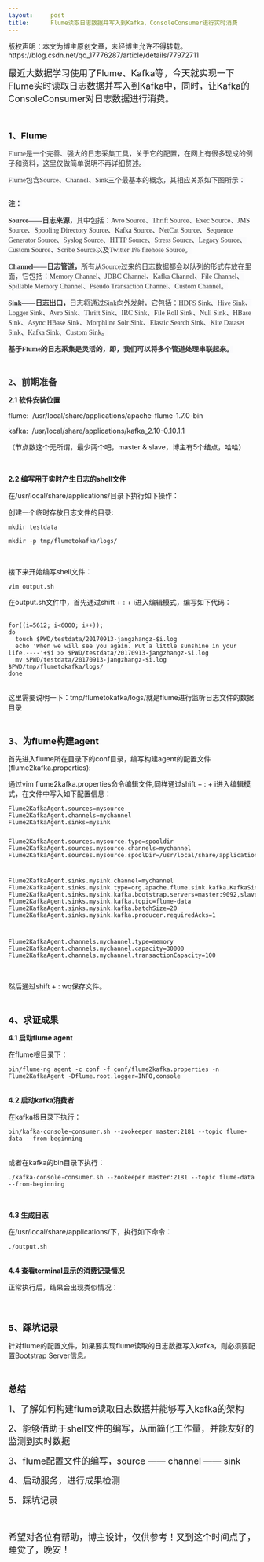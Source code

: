```yaml
---
layout:     post
title:      Flume读取日志数据并写入到Kafka，ConsoleConsumer进行实时消费
---
```

<div id="article_content" class="article_content clearfix csdn-tracking-statistics" data-pid="blog" data-mod="popu_307" data-dsm="post">
								<div class="article-copyright">
					版权声明：本文为博主原创文章，未经博主允许不得转载。					https://blog.csdn.net/qq_17776287/article/details/77972711				</div>
								            <link rel="stylesheet" href="https://csdnimg.cn/release/phoenix/template/css/ck_htmledit_views-f76675cdea.css">
						<div class="htmledit_views" id="content_views">
                
<p><span style="font-size:18px;">最近大数据学习使用了Flume、Kafka等，今天就实现一下Flume实时读取日志数据并写入到Kafka中，同时，让Kafka的ConsoleConsumer对日志数据进行消费。</span></p>
<p><span style="font-size:18px;"><br></span></p>
<p><span style="font-size:18px;"><strong>1、Flume</strong></span></p>
<p><span style="font-size:18px;"><span style="color:rgb(51,51,51);font-family:tahoma, '宋体';font-size:14px;text-align:justify;background-color:rgb(250,250,252);">Flume是一个完善、强大的日志采集工具，关于它的配置，在网上有很多现成的例子和资料，这里仅做简单说明不再详细赘述。</span><br></span></p>
<p><span style="font-size:18px;"><span style="color:rgb(51,51,51);font-family:tahoma, '宋体';font-size:14px;text-align:justify;background-color:rgb(250,250,252);">Flume包含Source、Channel、Sink三个最基本的概念，其相应关系如下图所示：</span></span></p>
<p><span style="font-size:18px;"><span style="color:rgb(51,51,51);font-family:tahoma, '宋体';font-size:14px;text-align:justify;background-color:rgb(250,250,252);"><img src="https://img-blog.csdn.net/20170914000948767?watermark/2/text/aHR0cDovL2Jsb2cuY3Nkbi5uZXQvcXFfMTc3NzYyODc=/font/5a6L5L2T/fontsize/400/fill/I0JBQkFCMA==/dissolve/70/gravity/Center" alt=""><br></span></span></p>
<p><span style="font-size:18px;"><span style="color:rgb(51,51,51);font-family:tahoma, '宋体';font-size:14px;text-align:justify;background-color:rgb(250,250,252);"><strong>注：</strong></span></span></p>
<p><span style="font-size:18px;"><span style="color:rgb(51,51,51);font-family:tahoma, '宋体';font-size:14px;text-align:justify;background-color:rgb(250,250,252);"><span style="color:rgb(51,51,51);font-family:tahoma, '宋体';font-size:14px;text-align:justify;background-color:rgb(250,250,252);"><strong>Source——日志来源，</strong><span style="color:rgb(51,51,51);font-family:tahoma, '宋体';font-size:14px;text-align:justify;background-color:rgb(250,250,252);">其中包括：Avro
 Source、Thrift Source、Exec Source、JMS Source、Spooling Directory Source、Kafka Source、NetCat Source、Sequence Generator Source、Syslog Source、HTTP Source、Stress Source、Legacy Source、Custom Source、Scribe Source以及Twitter 1% firehose Source。</span></span></span></span></p>
<p><span style="font-size:18px;"><span style="color:rgb(51,51,51);font-family:tahoma, '宋体';font-size:14px;text-align:justify;background-color:rgb(250,250,252);"><span style="color:rgb(51,51,51);font-family:tahoma, '宋体';font-size:14px;text-align:justify;background-color:rgb(250,250,252);"><span style="color:rgb(51,51,51);font-family:tahoma, '宋体';font-size:14px;text-align:justify;background-color:rgb(250,250,252);"><strong>Channel——日志管道，</strong>所有从Source过来的日志数据都会以队列的形式存放在里面，它包括：Memory
 Channel、JDBC Channel、Kafka Channel、File Channel、Spillable Memory Channel、Pseudo Transaction Channel、Custom Channel。</span><br></span></span></span></p>
<p><span style="font-size:18px;"><span style="color:rgb(51,51,51);font-family:tahoma, '宋体';font-size:14px;text-align:justify;background-color:rgb(250,250,252);"><span style="color:rgb(51,51,51);font-family:tahoma, '宋体';font-size:14px;text-align:justify;background-color:rgb(250,250,252);"><strong>Sink——日志出口，</strong>日志将通过Sink向外发射，它包括：HDFS
 Sink、Hive Sink、Logger Sink、Avro Sink、Thrift Sink、IRC Sink、File Roll Sink、Null Sink、HBase Sink、Async HBase Sink、Morphline Solr Sink、Elastic Search Sink、Kite Dataset Sink、Kafka Sink、Custom Sink。</span></span></span></p>
<p><span style="font-size:18px;"><span style="color:rgb(51,51,51);font-family:tahoma, '宋体';font-size:14px;text-align:justify;background-color:rgb(250,250,252);"><span style="color:rgb(51,51,51);font-family:tahoma, '宋体';font-size:14px;text-align:justify;background-color:rgb(250,250,252);"><strong>基于Flume的日志采集是灵活的，即，我们可以将多个管道处理串联起来。</strong></span><br></span></span></p>
<p><span style="font-size:18px;"><span style="color:rgb(51,51,51);font-family:tahoma, '宋体';font-size:14px;text-align:justify;background-color:rgb(250,250,252);"><br></span></span></p>
<p><span style="font-size:18px;"><span style="color:rgb(51,51,51);font-family:tahoma, '宋体';text-align:justify;background-color:rgb(250,250,252);"><strong>2、前期准备</strong></span></span></p>
<p><span style="font-size:14px;"><strong>2.1 软件安装位置</strong></span></p>
<p><span style="font-size:14px;">flume:  /usr/local/share/applications/apache-flume-1.7.0-bin</span></p>
<p><span style="font-size:14px;">kafka:  /usr/local/share/applications/kafka_2.10-0.10.1.1</span></p>
<p><span style="font-size:14px;">（节点数这个无所谓，最少两个吧，master &amp; slave，博主有5个结点，哈哈）</span></p>
<p><span style="font-size:14px;"><br></span></p>
<p><span style="font-size:14px;"><strong>2.2 编写用于实时产生日志的shell文件</strong></span></p>
<p><span style="font-size:14px;">在/usr/local/share/applications/目录下执行如下操作：</span></p>
<p><span style="font-size:14px;"><span style="font-size:14px;">创建一个临时存放日志文件的目录:</span><br></span></p>
<p><span style="font-size:14px;"></span></p><pre><code class="language-plain">mkdir testdata</code></pre><pre><code class="language-plain">mkdir -p tmp/flumetokafka/logs/</code></pre><br><p><span style="font-size:14px;">接下来开始编写shell文件：</span></p>
<p><span style="font-size:14px;"></span></p><pre><code class="language-plain">vim output.sh</code></pre>在output.sh文件中，首先通过shift + : + i进入编辑模式，编写如下代码：<br><br><pre><code class="language-plain">for((i=5612; i&lt;6000; i++));
do
  touch $PWD/testdata/20170913-jangzhangz-$i.log
  echo 'When we will see you again. Put a little sunshine in your life.----'+$i &gt;&gt; $PWD/testdata/20170913-jangzhangz-$i.log
  mv $PWD/testdata/20170913-jangzhangz-$i.log $PWD/tmp/flumetokafka/logs/
done</code></pre><br>
这里需要说明一下：tmp/flumetokafka/logs/就是flume进行监听日志文件的数据目录
<p><span style="font-size:14px;"><br></span></p>
<p><strong><span style="font-size:18px;">3、为flume构建agent</span></strong></p>
<p><span style="font-size:14px;">首先进入flume所在目录下的conf目录，编写构建agent的配置文件(flume2kafka.properties):</span></p>
<p><span style="font-size:14px;">通过vim flume2kafka.properties命令编辑文件,同样通过shift + : + i进入编辑模式，在文件中写入如下配置信息：</span></p>
<p><span style="font-size:14px;"></span></p><pre><code class="language-plain">Flume2KafkaAgent.sources=mysource
Flume2KafkaAgent.channels=mychannel
Flume2KafkaAgent.sinks=mysink

Flume2KafkaAgent.sources.mysource.type=spooldir
Flume2KafkaAgent.sources.mysource.channels=mychannel
Flume2KafkaAgent.sources.mysource.spoolDir=/usr/local/share/applications/tmp/flumetokafka/logs

Flume2KafkaAgent.sinks.mysink.channel=mychannel
Flume2KafkaAgent.sinks.mysink.type=org.apache.flume.sink.kafka.KafkaSink
Flume2KafkaAgent.sinks.mysink.kafka.bootstrap.servers=master:9092,slave1:9092,slave2:9092,slave3:9092
Flume2KafkaAgent.sinks.mysink.kafka.topic=flume-data
Flume2KafkaAgent.sinks.mysink.kafka.batchSize=20
Flume2KafkaAgent.sinks.mysink.kafka.producer.requiredAcks=1

Flume2KafkaAgent.channels.mychannel.type=memory
Flume2KafkaAgent.channels.mychannel.capacity=30000
Flume2KafkaAgent.channels.mychannel.transactionCapacity=100
</code></pre><br>
然后通过shift + : wq保存文件。
<p><span style="font-size:14px;"><br></span></p>
<p><strong><span style="font-size:18px;">4、求证成果</span></strong></p>
<p><span style="font-size:14px;"><strong>4.1 启动flume agent</strong></span></p>
<p><span style="font-size:14px;">在flume根目录下：</span></p>
<p><span style="font-size:14px;"></span></p><pre><code class="language-plain">bin/flume-ng agent -c conf -f conf/flume2kafka.properties -n Flume2KafkaAgent -Dflume.root.logger=INFO,console
</code></pre><br><strong>4.2 启动kafka消费者</strong>
<p><span style="font-size:14px;">在kafka根目录下执行：</span></p>
<p><span style="font-size:14px;"></span></p><pre><code class="language-plain">bin/kafka-console-consumer.sh --zookeeper master:2181 --topic flume-data --from-beginning</code></pre><br>
或者在kafka的bin目录下执行：
<p><span style="font-size:14px;"></span></p><pre><code class="language-plain">./kafka-console-consumer.sh --zookeeper master:2181 --topic flume-data --from-beginning</code></pre>
<p><span style="font-size:14px;"><br></span></p>
<p><span style="font-size:14px;"><strong>4.3 生成日志</strong></span></p>
<p><span style="font-size:14px;">在/usr/local/share/applications/下，执行如下命令：</span></p>
<p><span style="font-size:14px;"></span></p><pre><code class="language-plain">./output.sh</code></pre>
<br><strong>4.4 查看terminal显示的消费记录情况</strong>
<p><span style="font-size:14px;">正常执行后，结果会出现类似情况：</span></p>
<p><span style="font-size:14px;"><img src="https://img-blog.csdn.net/20170914003408055?watermark/2/text/aHR0cDovL2Jsb2cuY3Nkbi5uZXQvcXFfMTc3NzYyODc=/font/5a6L5L2T/fontsize/400/fill/I0JBQkFCMA==/dissolve/70/gravity/Center" alt=""><br></span></p>
<p><span style="font-size:14px;"><br></span></p>
<p><strong><span style="font-size:18px;">5、踩坑记录</span></strong></p>
<p><span style="font-size:14px;">针对flume的配置文件，如果要实现flume读取的日志数据写入kafka，则必须要配置Bootstrap Server信息。</span></p>
<p><span style="font-size:14px;"><br></span></p>
<p><span style="font-size:18px;"><strong>总结</strong></span></p>
<p><span style="font-size:18px;">1、了解如何构建flume读取日志数据并能够写入kafka的架构</span></p>
<p><span style="font-size:18px;">2、能够借助于shell文件的编写，从而简化工作量，并能友好的监测到实时数据</span></p>
<p><span style="font-size:18px;">3、flume配置文件的编写，source —— channel —— sink</span></p>
<p><span style="font-size:18px;">4、启动服务，进行成果检测</span></p>
<p><span style="font-size:18px;">5、踩坑记录</span></p>
<p><span style="font-size:18px;"><br></span></p>
<p><span style="font-size:18px;">希望对各位有帮助，博主设计，仅供参考！又到这个时间点了，睡觉了，晚安！</span></p>
            </div>
                </div>